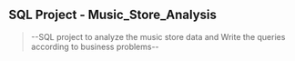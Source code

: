 ## SQL Project - Music_Store_Analysis
>
> --SQL project to analyze the music store data and Write the queries according to business problems--